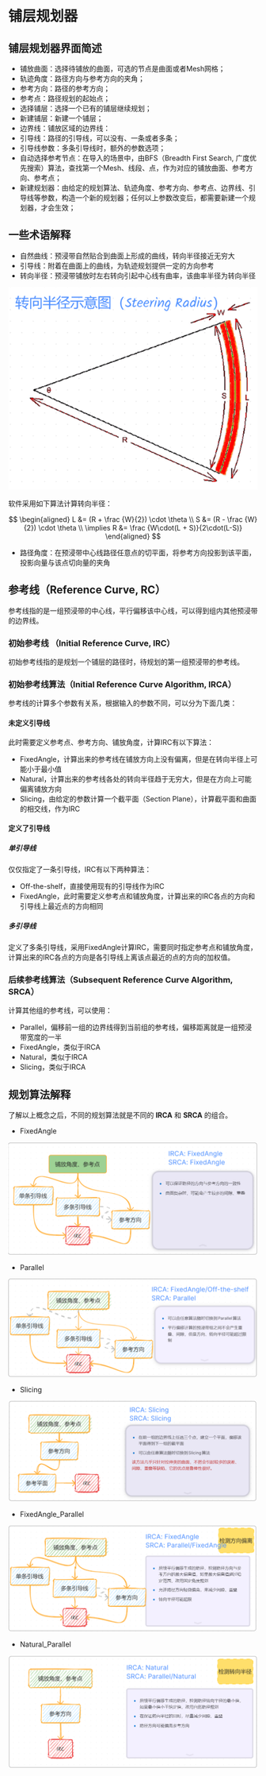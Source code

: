 # 铺层规划器

## 铺层规划器界面简述

- 铺放曲面：选择待铺放的曲面，可选的节点是曲面或者Mesh网格；
- 轨迹角度：路径方向与参考方向的夹角；
- 参考方向：路径的参考方向；
- 参考点：路径规划的起始点；
- 选择铺层：选择一个已有的铺层继续规划；
- 新建铺层：新建一个铺层；
- 边界线：铺放区域的边界线：
- 引导线：路径的引导线，可以没有、一条或者多条；
- 引导线参数：多条引导线时，额外的参数选项；
- 自动选择参考节点：在导入的场景中，由BFS（Breadth First Search, 广度优先搜索）算法，查找第一个Mesh、线段、点，作为对应的铺放曲面、参考方向、参考点；
- 新建规划器：由给定的规划算法、轨迹角度、参考方向、参考点、边界线、引导线等参数，构造一个新的规划器；任何以上参数改变后，都需要新建一个规划器，才会生效；

## 一些术语解释

- 自然曲线：预浸带自然贴合到曲面上形成的曲线，转向半径接近无穷大
- 引导线：附着在曲面上的曲线，为轨迹规划提供一定的方向参考
- 转向半径：预浸带铺放时左右转向引起中心线有曲率，该曲率半径为转向半径

![steering_radius](./images/steering_radius.png)

软件采用如下算法计算转向半径：

$$
\begin{aligned}
L &= (R + \frac {W}{2}) \cdot \theta \\
S &= (R - \frac {W}{2}) \cdot \theta
\\ \implies 
R &= \frac {W\cdot(L + S)}{2\cdot(L-S)}
\end{aligned}
$$

- 路径角度：在预浸带中心线路径任意点的切平面，将参考方向投影到该平面，投影向量与该点切向量的夹角


## 参考线（Reference Curve, RC）
参考线指的是一组预浸带的中心线，平行偏移该中心线，可以得到组内其他预浸带的边界线。

### 初始参考线 （Initial Reference Curve, IRC）
初始参考线指的是规划一个铺层的路径时，待规划的第一组预浸带的参考线。

### 初始参考线算法（Initial Reference Curve Algorithm, IRCA）

参考线的计算多个参数有关系，根据输入的参数不同，可以分为下面几类：

#### 未定义引导线

此时需要定义参考点、参考方向、铺放角度，计算IRC有以下算法：

- FixedAngle，计算出来的参考线在铺放方向上没有偏离，但是在转向半径上可能小于最小值
- Natural，计算出来的参考线各处的转向半径趋于无穷大，但是在方向上可能偏离铺放方向
- Slicing，由给定的参数计算一个截平面（Section Plane），计算截平面和曲面的相交线，作为IRC

#### 定义了引导线

##### 单引导线
仅仅指定了一条引导线，IRC有以下两种算法：

- Off-the-shelf，直接使用现有的引导线作为IRC
- FixedAngle，此时需要定义参考点和铺放角度，计算出来的IRC各点的方向和引导线上最近点的方向相同

##### 多引导线
定义了多条引导线，采用FixedAngle计算IRC，需要同时指定参考点和铺放角度，计算出来的IRC各点的方向是各引导线上离该点最近的点的方向的加权值。

### 后续参考线算法（Subsequent Reference Curve Algorithm, SRCA）

计算其他组的参考线，可以使用：

- Parallel，偏移前一组的边界线得到当前组的参考线，偏移距离就是一组预浸带宽度的一半
- FixedAngle，类似于IRCA
- Natural，类似于IRCA
- Slicing，类似于IRCA

## 规划算法解释

了解以上概念之后，不同的规划算法就是不同的 **IRCA** 和 **SRCA** 的组合。

- FixedAngle

![fixedangle](./images/fixed_angle.png)

- Parallel

![parallel](./images/parallel.png)

- Slicing

![slicing](./images/slicing.png)

- FixedAngle_Parallel

![FixedAngleParallel](./images/fixed_angle_parallel.png)

- Natural_Parallel

![NaturalParallel](./images/natural_parallel.png)